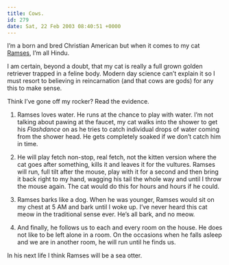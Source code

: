 ```yaml
---
title: Cows.
id: 279
date: Sat, 22 Feb 2003 08:40:51 +0000
---
```


I’m a born and bred Christian American but when it comes to my cat [Ramses](http://www.gregstorey.com/airbag/archives/000128.shtml), I’m all Hindu.  

I am certain, beyond a doubt, that my cat is really a full grown golden retriever trapped in a feline body. Modern day science can’t explain it so I must resort to believing in reincarnation (and that cows are gods) for any this to make sense.  

Think I’ve gone off my rocker? Read the evidence.  

1. Ramses loves water. He runs at the chance to play with water. I’m not talking about pawing at the faucet, my cat walks into the shower to get his *Flashdance* on as he tries to catch individual drops of water coming from the shower head. He gets completely soaked if we don’t catch him in time.  

2. He will play fetch non-stop, real fetch, not the kitten version where the cat goes after something, kills it and leaves it for the vultures. Ramses will run, full tilt after the mouse, play with it for a second and then bring it back right to my hand, wagging his tail the whole way and until I throw the mouse again. The cat would do this for hours and hours if he could.  

3. Ramses barks like a dog. When he was younger, Ramses would sit on my chest at 5 AM and bark until I woke up. I’ve never heard this cat meow in the traditional sense ever. He’s all bark, and no meow.  

4. And finally, he follows us to each and every room on the house. He does not like to be left alone in a room. On the occasions when he falls asleep and we are in another room, he will run until he finds us.  

In his next life I think Ramses will be a sea otter.





